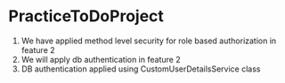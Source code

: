 # PracticeToDoProject

1. We have applied method level security for role based authorization in feature 2
2. We will apply db authentication in feature 2
3. DB authentication applied using CustomUserDetailsService class
